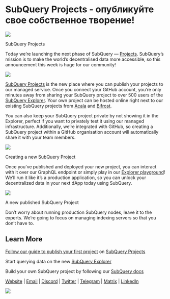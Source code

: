 # SubQuery Projects - опубликуйте свое собственное творение!

![](https://miro.medium.com/max/1400/0*Jhkt10DyMiptFocJ)

SubQuery Projects

Today we’re launching the next phase of SubQuery — [Projects](https://project.subquery.network). SubQuery’s mission is to make the world’s decentralised data more accessible, so this announcement this week is huge for our community!



![](https://miro.medium.com/max/464/0*FTsLOuy0A4cWEwcp)

[SubQuery Projects](https://project.subquery.network) is the new place where you can publish your projects to our managed service. Once you connect your GitHub account, you’re only minutes away from sharing your SubQuery project to over 500 users of the [SubQuery Explorer](https://explorer.subquery.network/). Your own project can be hosted online right next to our existing SubQuery projects from [Acala](https://explorer.subquery.network/subquery/OnFinality-io/acala-subql) and [Bifrost](https://explorer.subquery.network/subquery/bifrost-finance/subql).

You can also keep your SubQuery project private by not showing it in the Explorer, perfect if you want to privately test it using our managed infrastructure. Additionally, we’re integrated with GitHub, so creating a SubQuery project within a GitHub organisation account will automatically share it with your team members.



![](https://miro.medium.com/max/1400/1*IupCbHA6aaal26sYbK-Hbw.png)

Creating a new SubQuery Project

Once you’ve published and deployed your new project, you can interact with it over our GraphQL endpoint or simply play in our [Explorer playground](https://explorer.subquery.network/)! We’ll run it like it’s a production application, so you can unlock your decentralized data in your next dApp today using SubQuery.



![](https://miro.medium.com/max/1400/1*Re6uHuy05UzWttfWQBM6hg.png)

A new published SubQuery Project

Don’t worry about running production SubQuery nodes, leave it to the experts. We’re going to focus on managing indexing servers so that you don’t have to.

## Learn More

[Follow our guide to publish your first project](https://doc.subquery.network/publish/publish.html) on [SubQuery Projects](https://project.subquery.network)

Start querying data on the new [SubQuery Explorer](https://explorer.subquery.network/)

Build your own SubQuery project by following our [SubQuery docs](https://doc.subquery.network/)

[Website](https://subquery.network/) | [Email](mailto:hello@subquery.network) | [Discord](https://discord.com/invite/78zg8aBSMG) | [Twitter](https://twitter.com/subquerynetwork) | [Telegram](https://t.me/subquerynetwork) | [Matrix](https://matrix.to/#/#subquery:matrix.org) | [LinkedIn](https://www.linkedin.com/company/subquery)

![](https://miro.medium.com/max/1400/0*4Yetj66AO5gHV2rt)